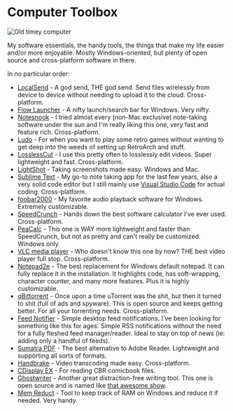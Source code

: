 # Computer Toolbox

![Old timey computer](https://i.imgur.com/OwXOCRw.png)

My software essentials, the handy tools, the things that make my life easier and/or more enjoyable. Mostly Windows-oriented, but plenty of open source and cross-platform software in there.

In no particular order:

- [LocalSend](https://github.com/localsend/localsend) - A god send, THE god send. Send files wirelessly from device to device without needing to upload it to the cloud. Cross-platform.
- [Flow Launcher](https://github.com/Flow-Launcher/Flow.Launcher) - A nifty launch/search bar for Windows. Very nifty.
- [Notesnook](https://github.com/streetwriters/notesnook) - I tried almost every (non-Mac exclusive) note-taking software under the sun and I'm really liking this one, very fast and feature rich. Cross-platform.
- [Ludo](https://github.com/libretro/ludo) - For when you want to play some retro games without wanting to get deep into the weeds of setting up RetroArch and stuff.
- [LosslessCut](https://github.com/mifi/lossless-cut) - I use this pretty often to losslessly edit videos. Super lightweight and fast. Cross-platform.
- [LightShot](https://app.prntscr.com/en/index.html) - Taking screenshots made easy. Windows and Mac.
- [Sublime Text](https://www.sublimetext.com/) - My go-to note taking app for the last few years, also a very solid code editor but I still mainly use [Visual Studio Code](https://code.visualstudio.com/) for actual coding. Cross-platform.
- [foobar2000](http://www.foobar2000.org/) - My favorite audio playback software for Windows. Extremely customizable.
- [SpeedCrunch](https://speedcrunch.org/) - Hands down the best software calculator I've ever used. Cross-platform.
- [PeaCalc](https://github.com/JdSchlachter/PeaCalc/) - This one is WAY more lightweight and faster than SpeedCrunch, but not as pretty and can't really be customized. Windows only.
- [VLC media player](https://www.videolan.org/vlc/index.html) - Who doesn't know this one by now? THE best video player full stop. Cross-platform.
- [Notepad2e](https://github.com/ProgerXP/Notepad2e) - The best replacement for Windows default notepad. It can fully replace it in the installation. It highlights code, has soft-wrapping, character counter, and many more features. Plus it is highly customizable.
- [qBittorrent](https://www.qbittorrent.org/) - Once upon a time uTorrent was the shit, but then it turned to shit (full of ads and spyware). This is open source and keeps getting better. For all your torrenting needs. Cross-platform.
- [Feed Notifier](https://github.com/fogleman/FeedNotifier) - Simple desktop feed notifications. I've been looking for something like this for ages. Simple RSS notifications without the need for a fully fleshed feed manager/reader. Ideal to stay on top of news (ie: adding only a handful of feeds).
- [Sumatra PDF](https://www.sumatrapdfreader.org/free-pdf-reader.html) - The best alternative to Adobe Reader. Lightweight and supporting all sorts of formats.
- [Handbrake](https://handbrake.fr/) - Video transcoding made easy. Cross-platform.
- [CDisplay EX](http://www.cdisplayex.com/) - For reading CBR comicbook files.
- [Ghostwriter](https://wereturtle.github.io/ghostwriter/) - Another great distraction-free writing tool. This one is open source and is named like [that awesome show](https://www.youtube.com/watch?v=ewRAVRgPngg).
- [Mem Reduct](https://github.com/henrypp/memreduct) - Tool to keep track of RAM on Windows and reduce it if needed. Very handy.
